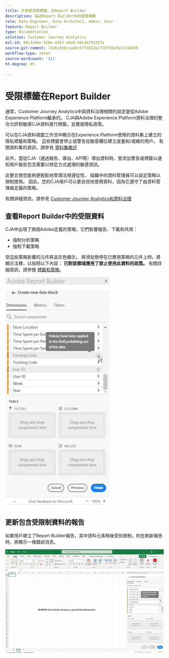 ```yaml
---
title: 什麼是受限標籤，在Report Builder
description: 描述Report Builder中的受限標籤
role: Data Engineer, Data Architect, Admin, User
feature: Report Builder
type: Documentation
solution: Customer Journey Analytics
exl-id: 99c3c66e-928e-4363-a6a9-bbcab792337a
source-git-commit: 72e6c568ccad4c5f74612a1f19758a7b41746836
workflow-type: tm+mt
source-wordcount: '311'
ht-degree: 0%

---
```


# 受限標籤在Report Builder

通常，Customer Journey Analytics中與資料治理相關的設定是從Adobe Experience Platform繼承的。 CJA與Adobe Experience Platform資料治理的整合允許對敏感CJA資料進行標籤，並實施隱私政策。

可以在CJA資料視圖工作流中顯示在Experience Platform使用的資料集上建立的隱私標籤和策略。 這些標籤會停止或警告從敏感欄位建立度量和/或維的用戶。 有關資料集的資訊，請參見 [資料集概述](https://experienceleague.adobe.com/docs/experience-platform/catalog/datasets/overview.html)

此外，當從CJA（通過報告、導出、API等）導出資料時，會添加警告或標籤以通知用戶報告包含需要以特定方式處理的敏感資訊。

此整合使您能夠更輕鬆地管理法規遵從性。 組織中的資料管理員可以設定策略以限制使用。 因此，您的CJA用戶可以更自信地使用資料，因為它遵守了由資料管理員定義的策略。

有關詳細資訊，請參見 [Customer Journey Analytics和資料治理](https://experienceleague.adobe.com/docs/analytics-platform/using/cja-privacy/privacy-overview.html)

## 查看Report Builder中的受限資料

CJA中出現了兩個Adobe定義的策略，它們影響報告、下載和共用：

* 強制分析策略
* 強制下載策略

受這些策略影響的元件將呈灰色顯示。 將滑鼠懸停在已應用策略的元件上時，將顯示注釋，以指明以下內容： **已對該領域應用了禁止使用此資料的政策。** 有關詳細資訊，請參閱 [標籤和策略](https://experienceleague.adobe.com/docs/analytics-platform/using/cja-dataviews/data-governance.html)。

![](assets/rb-restricted-label.png)

## 更新包含受限制資料的報告

如果用戶建立了Report Builder報告，其中資料元素稍後受到限制，則在刷新報告時，將顯示一條錯誤消息。

![](assets/error-restricted-data.png)
